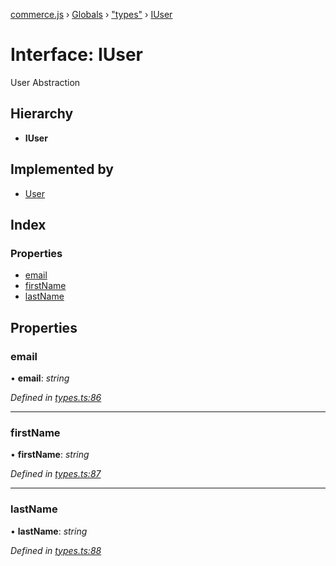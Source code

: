 [commerce.js](../README.md) › [Globals](../globals.md) › ["types"](../modules/_types_.md) › [IUser](_types_.iuser.md)

# Interface: IUser

User Abstraction

## Hierarchy

* **IUser**

## Implemented by

* [User](../classes/_user_.user.md)

## Index

### Properties

* [email](_types_.iuser.md#email)
* [firstName](_types_.iuser.md#firstname)
* [lastName](_types_.iuser.md#lastname)

## Properties

###  email

• **email**: *string*

*Defined in [types.ts:86](https://github.com/shopjs/commerce.js/blob/bcd2ce3/src/types.ts#L86)*

___

###  firstName

• **firstName**: *string*

*Defined in [types.ts:87](https://github.com/shopjs/commerce.js/blob/bcd2ce3/src/types.ts#L87)*

___

###  lastName

• **lastName**: *string*

*Defined in [types.ts:88](https://github.com/shopjs/commerce.js/blob/bcd2ce3/src/types.ts#L88)*
